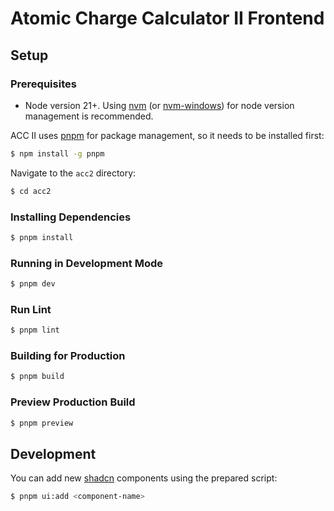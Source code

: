 # Atomic Charge Calculator II Frontend

## Setup

### Prerequisites

- Node version 21+. Using [nvm](https://github.com/nvm-sh/nvm) (or [nvm-windows](https://github.com/coreybutler/nvm-windows)) for node version management is recommended.

ACC II uses [pnpm](https://pnpm.io/) for package management, so it needs to be installed first:

```bash
$ npm install -g pnpm
```

Navigate to the `acc2` directory:
```bash
$ cd acc2
```

### Installing Dependencies

```bash
$ pnpm install
```

### Running in Development Mode

```bash
$ pnpm dev
```

### Run Lint

```bash
$ pnpm lint
```

### Building for Production

```bash
$ pnpm build
```

### Preview Production Build

```bash
$ pnpm preview
```

## Development

You can add new [shadcn](https://ui.shadcn.com/) components using the prepared script:

```bash
$ pnpm ui:add <component-name>
```
